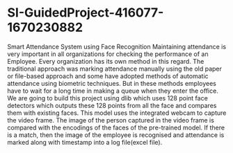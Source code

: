 # SI-GuidedProject-416077-1670230882
Smart Attendance System using Face Recognition
Maintaining attendance is very important in all organizations for checking the performance of an Employee.
Every organization has its own method in this regard. The traditional approach was marking attendance manually 
using the old paper or file-based approach and some have adopted methods of automatic attendance using biometric techniques. 
But in these methods employees have to wait for a long time in making a queue when they enter the office.
We are going to build this project using dlib which uses 128 point face detectors which outputs
these 128 points from all the face and compares them with existing faces. This model uses the integrated webcam to capture the video frame.
The image of the person captured in the video frame is compared with the encodings of the faces of the pre-trained model. 
If there is a match, then the image of the employee is recognised and attendance is marked along with timestamp into a log file(excel file).  
